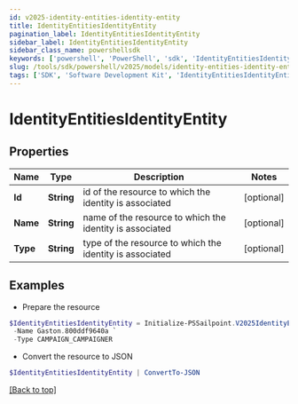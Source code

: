```yaml
---
id: v2025-identity-entities-identity-entity
title: IdentityEntitiesIdentityEntity
pagination_label: IdentityEntitiesIdentityEntity
sidebar_label: IdentityEntitiesIdentityEntity
sidebar_class_name: powershellsdk
keywords: ['powershell', 'PowerShell', 'sdk', 'IdentityEntitiesIdentityEntity', 'V2025IdentityEntitiesIdentityEntity'] 
slug: /tools/sdk/powershell/v2025/models/identity-entities-identity-entity
tags: ['SDK', 'Software Development Kit', 'IdentityEntitiesIdentityEntity', 'V2025IdentityEntitiesIdentityEntity']
---
```



# IdentityEntitiesIdentityEntity

## Properties

Name | Type | Description | Notes
------------ | ------------- | ------------- | -------------
**Id** | **String** | id of the resource to which the identity is associated | [optional] 
**Name** | **String** | name of the resource to which the identity is associated | [optional] 
**Type** | **String** | type of the resource to which the identity is associated | [optional] 

## Examples

- Prepare the resource
```powershell
$IdentityEntitiesIdentityEntity = Initialize-PSSailpoint.V2025IdentityEntitiesIdentityEntity  -Id 031034e97f094a4096c1be53f75f6b91 `
 -Name Gaston.800ddf9640a `
 -Type CAMPAIGN_CAMPAIGNER
```

- Convert the resource to JSON
```powershell
$IdentityEntitiesIdentityEntity | ConvertTo-JSON
```


[[Back to top]](#) 

